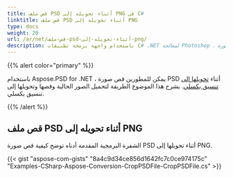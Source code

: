 ```yaml
---
title: قص ملف PSD أثناء تحويله إلى PNG في C#
linktitle: قص ملف PSD أثناء تحويله إلى PNG
type: docs
weight: 20
url: /ar/net/قص-ملف-psd-أثناء-تحويله-إلى-png/
description: باستخدام واجهة برمجة تطبيقات C# .NET لمعالجة Photoshop ، يمكن للمطورين قص صورة PSD أثناء تحويلها إلى تنسيق بكسلي. يشرح هذا الموضوع كيفية القيام بذلك برمجياً بشيفة عينة.
---
```


{{% alert color="primary" %}} 

باستخدام Aspose.PSD for .NET ، يمكن للمطورين قص صورة PSD أثناء [تحويلها إلى تنسيق بكسلي](/psd/ar/net/converting-psd-image-to-raster-format/). يشرح هذا الموضوع الطريقة لتحميل الصور الحالية وقصها وتحويلها إلى تنسيق بكسلي.

{{% /alert %}} 
## **قص ملف PSD أثناء تحويله إلى PNG**
الشفرة البرمجية المقدمة أدناه توضح كيفية قص صورة PSD أثناء تحويلها إلى PNG.
 

{{< gist "aspose-com-gists" "8a4c9d34ce856d1642fc7c0ce974175c" "Examples-CSharp-Aspose-Conversion-CropPSDFile-CropPSDFile.cs" >}}